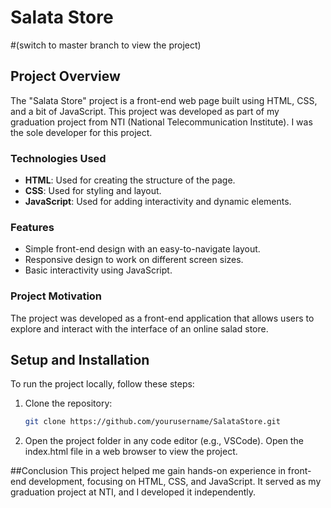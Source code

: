 # Salata Store
#(switch to master branch to view the project)
## Project Overview
The "Salata Store" project is a front-end web page built using HTML, CSS, and a bit of JavaScript. This project was developed as part of my graduation project from NTI (National Telecommunication Institute). I was the sole developer for this project.

### Technologies Used
- **HTML**: Used for creating the structure of the page.
- **CSS**: Used for styling and layout.
- **JavaScript**: Used for adding interactivity and dynamic elements.

### Features
- Simple front-end design with an easy-to-navigate layout.
- Responsive design to work on different screen sizes.
- Basic interactivity using JavaScript.

### Project Motivation
The project was developed as a front-end application that allows users to explore and interact with the interface of an online salad store.

## Setup and Installation
To run the project locally, follow these steps:
1. Clone the repository:
   ```bash
   git clone https://github.com/yourusername/SalataStore.git
2. Open the project folder in any code editor (e.g., VSCode).
Open the index.html file in a web browser to view the project.

##Conclusion
This project helped me gain hands-on experience in front-end development, focusing on HTML, CSS, and JavaScript. It served as my graduation project at NTI, and I developed it independently.

